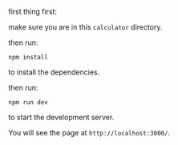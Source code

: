 first thing first:

make sure you are in this `calculator` directory.

then run:

```
npm install
```

to install the dependencies.

then run:

```
npm run dev
```

to start the development server.

You will see the page at `http://localhost:3000/`.
